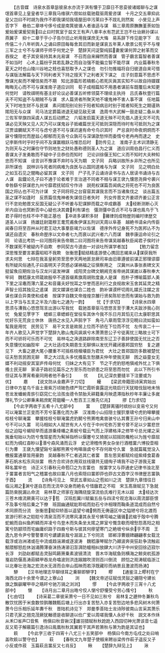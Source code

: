 <!-- { "loadSidebar": true } -->
　　【古音媒　诗泉水首章毖彼泉水亦流于淇有懐于卫靡日不思娈彼诸姬聊与之谋　氓首章见上皇皇者华三章我马维骐六辔如丝载驰载驱周爰咨谋　十月之交五章抑此皇父岂曰不时胡为我作不即我谋彻我墙屋田卒污莱曰予不戕礼则然矣　小旻见上声否字下　巷伯二章哆兮侈兮成是南箕彼谮人者谁适与谋　緜三章周原膴膴堇荼如饴爰始爰谋爰契我曰止曰时筑室于兹文王有声八章丰水有芑武王岂不仕诒厥孙谋以燕翼子　抑十二章于乎小子告尔旧止听用我谋庶无大悔　易系辞下传见能字下　左传僖二十八年听舆人之诵曰原田每每舍其旧而新是谋哀五年莱人歌景公死乎不与埋三军之士兮不与谋师乎师乎何党之乎　楚辞天问浞娶纯狐妻爰谋何羿之射革而交吞揆之　老子其安易持其未兆易谋　不召而自来繟然而善谋　管子霸言篇智者善谋不如当时　心术上篇纷乎其若乱静之而自治强不能徧立智不能尽谋　内业篇春秋冬夏天之时也山陵川谷地之枝也喜怒取予人之谋也　勿引勿推福将自归彼道自来可借与谋版法解篇与天下同利者天下持之擅天下之利者天下谋之　庄子刻意篇不思虑不豫谋光矣而不耀信矣而不期　知北游篇形若槁骸心若死灰眞其实知不以故自持媒媒晦晦无心而不可与谋淮南子道应训同　荀子成相篇知不用愚者谋前车既覆后未知更何觉时　请牧祺明有基主好论议必善谋五听修领莫不理续主执持　吕氏春秋壹行篇夫不可知盗不与期贼不与谋　求人篇贤者所聚天地不壊鬼神不害人事不谋　任地篇天下时地生财不与民谋　素问隂阳别论别于阳者知病忌时别于隂者知死生之期谨熟隂阳无与众谋　司马法定爵篇进退无疑见敌无谋　逸周书大武解一鼓走疑二备从来三佐军举旗四采虞人谋五后动撚之　六韬发启篇天道无殃不可先倡人道无灾不可先谋必见天殃又见人灾乃可以谋鬼谷子抵巇篇世无可抵则深隠而待时有可抵则为之谋　汉贾谊鵩赋天不可与虑兮道不可与谋迟速有命兮鸟识其时　严忌哀时命夜炯炯而不寐兮懐隠忧而歴兹心郁郁而无告兮众孰可与深谋欿愁悴而委惰兮老冉冉而逮之　史记李斯传时乎时乎间不及谋赢粮跃马惟恐后时　防传见上　淮南子主术训清静无为则天与之时廉俭守节则地生之财处愚称德则圣人为之谋　道应训周伯昌行仁义而善谋太子发勇敢而不疑中子旦恭俭而知时　汜论训徐偃王知仁义而不知时大夫种知忠而不知谋　诠言训不豫谋不弃时与天为期　文子同　兵略训故所乡非所之也所见非所谋也　説林训与死者同病难为良医与亾国同道难与为谋　文子同　见之明白处之如玉石见之闇晦必留其谋　文子同　尸子孔子云诵诗读书与古人居读书诵诗与古人谋　盐鐡论孔子曰不通于论者难于言治道不同者不相与谋王裦九懐思尧舜兮袭兴幸咎繇兮获谋悲九州兮靡君抚轼叹兮作诗　説苑权谋篇吾闻病之将死也不可为良医国之将亾也不可为计谋　文子同将将之台窅窅其谋我言而不当诸矦伐之　谈丛篇五圣之谋不如逢时　反质篇信鬼神者失谋信日者失时　列女传晋文齐姜颂齐姜公正言行不怠劝勉晋文反国无疑公子不听姜与犯谋醉而载之卒成霸基　太经断测断心灭斧内自治也冥断否中心疑也决其聋利有谋也　彊测彊中否贞不可与谋也鳯鸟于飞君子得时也柱不中不能正基也　冲进多谋积多财　攡律则成物歴则编时律歴交道圣人以谋　扬雄廷尉箴穆王耄荒甫矦伊谋五刑训天周以阜基　越絶书请籴内传臣闻春日将至百艸从时君王动大事羣臣竭力以佐谋　德序外传记身死不为医邦亾不为谋还自遗灾　春秋命歴序以文命者七九而衰以武兴者六八而谋　魏李康运命论引之同　论语比考防一曰河图将来告帝期二曰河图将来告帝谋吴越春秋臣闻君子俟时计不数谋死不被疑内不自欺　参同契古今道由一对谈吐所谋学者加】
　　【勉力留念深思惟至要言甚露昭昭不我欺　张衡思赋结精逺游使心携回志朅来从谋获我所求夫何思　七辩在我圣皇躬劳至思参天两地匪怠厥司率由旧章遵彼前谋正邪理谬靡有所疑风俗通孔子曰虽明天子荧惑必谋祸福之征愼察用之　汉冀州从事张表碑文天挺留矦应期佐治与汉龙兴诞发神谋　成阳灵台碑文朝阙克省帝纳其谋嵗以春秋奉大牢祠　魏嵇康太师箴故殷卒不道首缀素旗周胡败度彘人是谋　抱朴子博喻篇郢人美下里之淫鼃而薄六茎之和音庸夫好悦耳之华誉而恶利行之良规故宋玉舍其延灵之精声智士招其独见之逺谋　説文媒谋也谋合二姓也　韵补谋谟杯切周礼媒氏注媒之言谋也谋合异类使和成者　按谋字自魏文帝煌煌京雒行贤矣陈轸忠而有谋始与救为韵以上字当与五支之半及六脂七之通为一韵】
　　忧【于求切】
　　【诗泉水四章思须与漕我心悠悠驾言出游以写我忧　载驰首章驱马悠悠言至于漕大夫跋渉我心则忧　兔爰见罦字下　蟋蟀三章蟋蟀在堂役车其休今我不乐日月其慆无已太康职思其忧好乐无荒良士休休　唐扬之水见入声鹄字下　角弓八章雨雪浮浮见睍曰流如蛮如髦我是用忧　民劳见下　易干文言是故居上位而不骄在下位而不忧　左传哀二十一年齐人歌见入声觉字下楚辞九歌山鬼风飒飒兮木萧萧思公子兮徒离忧三略故士可下而不可骄将可乐而不可忧　易林屯之涣道路辟除南至东辽卫子善辞使国无忧比之否失意懐忧如幽狴牢　之大壮适戍失期患生无聊惧以发忧开藏闭塞邦国穷愁　复之遯见下　大畜之遯大尾小腰重不可摇栋桡榱壊臣为君忧　大壮之晋郑国防多数被楚忧征夫愁苦民困无聊　萃之大过乱头多忧搔虱生愁膳夫仲年使我无聊　困之益童女无媒不利动摇安其室庐传母何忧　归妹之大有见下　节之干虎豹怒咆愼戒外忧上下俱搔士民无聊　家语子路初见篇乐之方至乐而勿骄患之将至思而勿忧　此以下所引书但证其与萧宵肴豪同用者他不备引】
　　优
　　【礼记深衣要缝半下注要或为优】
　　麀
　　【说文防从金麀声于刀切】
　　耰
　　【梁武帝籍田诗寅宾始出日律中方星鸟千亩土膏紫万顷陂色缥严驾伫霞昕裛露逗光晓启行天犹暗伐鼔地未悄苍龙发蟠蜿青旂引窈窕仁化洽孩虫德令禁胎夭耕籍乗月映遗滞指秋杪年丰廉让多嵗薄礼节少公卿秉耒耜庶甿荷鉏耰一人慙百王三推先亿兆】
　　摎【力求切】
　　【今此字两收于五肴十八尤部中】
　　畱
　　【楚辞离骚时缤纷以变易兮又何可以淹畱兰芷变而不芳兮荃蕙化而为茅　汉淮南小山招隠士猨狖羣啸兮虎豹嗥攀援桂枝兮聊淹畱　攀援桂枝兮聊淹畱虎豹鬭兮熊罴咆禽兽骇兮亾其曹王孙兮归来山中兮不可以久畱　司马相如大人赋世有大人兮在于中州宅弥万里兮曾不足以少畱悲世俗之迫隘兮朅轻举而逺游乗绛幡之素蜺兮载云气而上浮建格泽之修竿兮总光燿之采旄垂旬始以为防兮曳彗星而为髾掉指桥以偃蹇兮又猗抳以招摇防欃枪以为旌兮靡屈虹而为绸红杳眇以湣兮猋风涌而云浮　史记滑稽传男女杂坐行酒稽畱六博投壶相引为曹　王襃九懐望谿兮滃郁熊罴兮呴嗥唐虞兮不存何故兮久畱　急就篇辄觉没入檄报畱通章皆用豪韵　吴越春秋不仁者逃其仁者畱　晋左思吴都赋纶组紫绛食葛香茅石帆水松东风扶畱　杨方合欢诗衣用双丝线寝共无缝绹子靖我不动子游我无畱　释名畱牢也　诗正义引春秋元命苞□之为言畱也　按畱字又与丣通史记律书浊北至于畱畱者言阳气之稽畱也故曰畱八月也索隠曰畱即丣也丣古文酉字汉书律歴志畱孰于酉】
　　流
　　【诗角弓见上　常武五章如山之苞如川之流　楚辞九章惜往日临沅湘之渊兮遂自忍而沈流卒没身而絶名兮惜廱君之不昭　宋玉髙唐赋见下急就篇防束脱漏亾命流　易林萃之师家在海隅绕旋深流伯氏难行无木以超　太经达次三苍木维流厥美可以达于苞　汉班彪冀川赋徧五岳与四渎兮观沧海以周流鄙臣恨不及事兮陪后乗之下僚　班固幽通赋妣聆呱而劾石兮许相理而鞠条道混成而自然兮术同原而分流　张衡思赋仰矫首以遥望兮魂惘而无俦逼区中之隘陋兮将北渡而宣游行积冰之皑皑兮清泉沍而不流寒风凄其永至兮拂穹岫之骚骚武缩于殻中兮腾蛇蜿而自纠鱼矜鳞而并凌兮鸟登木而失条坐太隂之屏室兮慨含欷而增愁怨髙阳之相寓兮防颛顼而宅幽庸织路于四裔兮斯与彼其何瘳望寒门之絶垠兮纵余乎不周　王逸九思令尹兮謷謷羣司兮譨譨哀哉兮淈淈上下兮同流　邯郸淳曹娥碑翩翩孝女载沈载浮或泊洲渚或在中流或趋湍濑或逐波涛　魏嵇康琴赋尔乃顚波奔突狂赴争流触岩觝隈郁怒彪休汹涌腾薄奋沫扬涛瀄汩澎湃防蟺相纠放肆大川济乎中州安回徐迈寂尔长浮　刘劭赵都赋击灵鼔鸣籁箫乗素波镜清流　晋木华海赋鱼则横海之鲸突杌孤游戛岩防偃髙涛茹鳞甲吞龙舟噏波则洪连踧蹜吹涝则百川倒流　顾恺之观涛赋临浙江以北眷壮沧海之宏流水无涯而合岸山孤映而若浮既藏珍而纳景且激波而扬涛】
　　駵
　　【汉书地理志华聊绿耳之乗聊即駵字】
　　疁
　　【通鉴注上疁村在宁海西北四十余里今谓之上寮山】
　　浏
　　【魏文帝述征赋伐灵鼔之硼隠兮建长旗之飘飖曜甲卒之晧旰兮驰万骑之浏浏】
　　憀
　　【今此字两收于三宵十八尤部中】
　　懰
　　【诗月出二章月出皓兮佼人懰兮舒懮受兮劳心慅兮】
　　秋【七由切】
　　【诗采葛二章彼采萧兮一日不见如三秋兮　易林复之遯仲冬兼秋鸟散饮忧困于米食数惊鹯雕魏甄后塘上行出亦复苦愁入亦复苦愁边地多悲风树木何萧萧今日乐相乐延年夀千秋　晋陆机诗见下　郑曼季荅陆士龙诗陟彼南山言采其萧乐只君子家之翘克茂厥犹輶德是收聊道以俭广爱以周嗟我懐人永好千秋　説文本作秌从禾□省声□音焦　杨愼曰秋音锹汉雄羽猎赋秋秋跄跄入西园切神光萧该音七遥反又荀子解蔽篇引逸诗曰鳯凰秋秋其翼若干其声若箫秋与箫为韵是其证也】
　　篍
　　【今此字三收于四宵十八尤三十五笑部中　杨愼曰今南方屯戍之处曰哨盖吹篍以警守也】
　　萩
　　【春秋文九年楚子使椒来聘谷梁传作萩子遥反又子小反或作菽　玉篇萩且畱反又七肖反】
　　楸
　　【楚辞九辩见上】
　　湫
